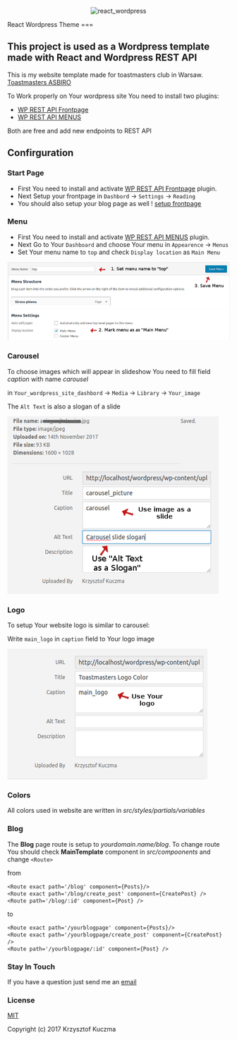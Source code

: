 <p style="text-align: center;">
    <img alt="react_wordpress">
</p>
React Wordpress Theme
===

This project is used as a Wordpress template made with React and Wordpress REST API
---

This is my website template made for toastmasters club in Warsaw.
[Toastmasters ASBIRO](http://toastmasters.asbiro.pl/)

To Work properly on Your wordpress site You need to install two plugins:
* [WP REST API Frontpage](https://wordpress.org/plugins/wp-rest-api-frontpage/)
* [WP REST API MENUS](https://wordpress.org/plugins/wp-rest-api-v2-menus/)

Both are free and add new endpoints to REST API

## Confirguration

### Start Page 

* First You need to install and activate [WP REST API Frontpage](https://wordpress.org/plugins/wp-rest-api-frontpage/) plugin.
* Next Setup your frontpage in ```Dashbord``` -> ```Settings``` -> ```Reading```
* You should also setup your blog page as well
!
[setup frontpage](./readme_screenshots/frontpage_config.png?raw=true "logo config")

### Menu

* First You need to install and activate [WP REST API MENUS](https://wordpress.org/plugins/wp-rest-api-v2-menus/) plugin.
* Next Go to Your ```Dashboard``` and choose Your menu in ```Appearence``` -> ```Menus```
* Set Your menu name to ```top``` and check ```Display location``` as ```Main Menu```

![setup menu](./readme_screenshots/menu_config.png?raw=true "logo config")

### Carousel

To choose images which will appear in slideshow You need to fill field *caption* with name *carousel* 

in `Your_wordpress_site_dashbord` -> `Media` -> `Library` -> `Your_image`

The `Alt Text` is also a slogan of a slide

![Choose slide images](./readme_screenshots/carousel_config.png?raw=true "carousel config")


### Logo
To setup Your website logo is similar to carousel:

Write `main_logo` in `caption` field to Your logo image

![Choose logo image](./readme_screenshots/logo_config.png?raw=true "logo config")


### Colors

All colors used in website are written in *src/styles/partials/variables*

### Blog
The **Blog** page route is setup to *yourdomain.name/blog*. To change route You should check **MainTemplate** component in *src/compoonents* and change `<Route>` 

from 
```
<Route exact path='/blog' component={Posts}/>
<Route exact path='/blog/create_post' component={CreatePost} />
<Route path='/blog/:id' component={Post} />
```

to

```
<Route exact path='/yourblogpage' component={Posts}/>
<Route exact path='/yourblogpage/create_post' component={CreatePost} />
<Route path='/yourblogpage/:id' component={Post} />
```

### Stay In Touch

If you have a question just send me an [email](mailto:kuczma.krzysiek@gmail.com) 

### License

[MIT](http://opensource.org/licenses/MIT)

Copyright (c) 2017 Krzysztof Kuczma